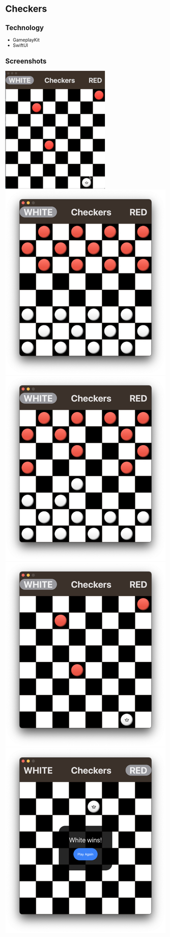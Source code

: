 #  Checkers

## Technology

- GameplayKit
- SwiftUI

## Screenshots

![Video](./screenshots/move.gif)
![Start game](./screenshots/screen1.png)
![Middle game](./screenshots/screen2.png)
![Middle game](./screenshots/screen3.png)
![End game](./screenshots/screen4.png)

